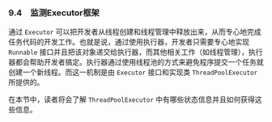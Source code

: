 ### 9.4　监测Executor框架

通过 `Executor` 可以把开发者从线程创建和线程管理中释放出来，从而专心地完成任务代码的开发工作。也就是说，通过使用执行器，开发者只需要专心地实现 `Runnable` 接口并且把该对象递交给执行器，而其他相关工作（如线程管理），执行器都会帮助开发者搞定。执行器通过使用线程池的方式来避免程序提交一个任务就创建一个新线程。而这一机制是由 `Executor` 接口和实现类 `ThreadPoolExecutor` 所提供的。

在本节中，读者将会了解 `ThreadPoolExecutor` 中有哪些状态信息并且如何获得这些信息。


